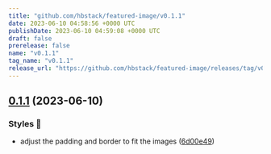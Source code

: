 ```yaml
---
title: "github.com/hbstack/featured-image/v0.1.1"
date: 2023-06-10 04:58:56 +0000 UTC
publishDate: 2023-06-10 04:59:08 +0000 UTC
draft: false
prerelease: false
name: "v0.1.1"
tag_name: "v0.1.1"
release_url: "https://github.com/hbstack/featured-image/releases/tag/v0.1.1"
---
```


## [0.1.1](https://github.com/hbstack/featured-image/compare/v0.1.0...v0.1.1) (2023-06-10)


### Styles 🎨

* adjust the padding and border to fit the images ([6d00e49](https://github.com/hbstack/featured-image/commit/6d00e49406fa690b9ddbc68361776966b0d0c1d8))

